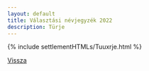 ```yaml
---
layout: default
title: Választási névjegyzék 2022
description: Türje
---
```


{% include settlementHTMLs/Tuuxrje.html %}

[Vissza](../)